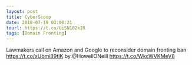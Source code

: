 ```yaml
---
layout: post
title: CyberScoop
date: 2018-07-19 03:00:21
tourl: https://t.co/UiSN102kIR
tags: [Domain Fronting]
---
```

Lawmakers call on Amazon and Google to reconsider domain fronting ban https://t.co/xUbmi89tlK by @HowellONeill https://t.co/WkcWVKMeV8
